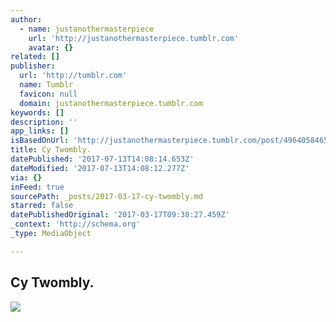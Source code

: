```yaml
---
author:
  - name: justanothermasterpiece
    url: 'http://justanothermasterpiece.tumblr.com'
    avatar: {}
related: []
publisher:
  url: 'http://tumblr.com'
  name: Tumblr
  favicon: null
  domain: justanothermasterpiece.tumblr.com
keywords: []
description: ''
app_links: []
isBasedOnUrl: 'http://justanothermasterpiece.tumblr.com/post/49640584654/cy-twombly'
title: Cy Twombly.
datePublished: '2017-07-13T14:08:14.653Z'
dateModified: '2017-07-13T14:08:12.277Z'
via: {}
inFeed: true
sourcePath: _posts/2017-03-17-cy-twombly.md
starred: false
datePublishedOriginal: '2017-03-17T09:38:27.459Z'
_context: 'http://schema.org'
_type: MediaObject

---
```

<article style=""><h1>Cy Twombly.</h1><img src="http://68.media.tumblr.com/2eefb0814f316768f8e9a3351dc782dd/tumblr_mmaxe4Wy111r4j1uqo1_500.jpg" /></article>